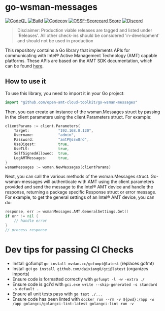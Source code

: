 # go-wsman-messages

[![CodeQL](https://img.shields.io/github/actions/workflow/status/open-amt-cloud-toolkit/go-wsman-messages/codeql-analysis.yml?style=for-the-badge&label=CodeQL&logo=github)](https://github.com/open-amt-cloud-toolkit/go-wsman-messages/actions/workflows/codeql-analysis.yml)
[![Build](https://img.shields.io/github/actions/workflow/status/open-amt-cloud-toolkit/go-wsman-messages/ci.yml?style=for-the-badge&logo=github)](https://github.com/open-amt-cloud-toolkit/go-wsman-messages/actions/workflows/ci.yml)
[![Codecov](https://img.shields.io/codecov/c/github/open-amt-cloud-toolkit/go-wsman-messages?style=for-the-badge&logo=codecov)](https://app.codecov.io/gh/open-amt-cloud-toolkit/go-wsman-messages)
[![OSSF-Scorecard Score](https://img.shields.io/ossf-scorecard/github.com/open-amt-cloud-toolkit/go-wsman-messages?style=for-the-badge&label=OSSF%20Score)](https://api.securityscorecards.dev/projects/github.com/open-amt-cloud-toolkit/go-wsman-messages)
[![Discord](https://img.shields.io/discord/1063200098680582154?style=for-the-badge&label=Discord&logo=discord&logoColor=white&labelColor=%235865F2&link=https%3A%2F%2Fdiscord.gg%2FDKHeUNEWVH)](https://discord.gg/DKHeUNEWVH)


> Disclaimer: Production viable releases are tagged and listed under 'Releases'.  All other check-ins should be considered 'in-development' and should not be used in production

This repository contains a Go library that implements APIs for communicating with Intel® Active Management Technology (AMT) capable platforms. These APIs are based on the AMT SDK documentation, which can be found [here](https://software.intel.com/content/www/us/en/develop/articles/intel-active-management-technology-software-development-kit-sdk.html).

## How to use it

To use this library, you need to import it in your Go project:
``` go
import "github.com/open-amt-cloud-toolkit/go-wsman-messages"
```

Then, you can create an instance of the wsman.Messages struct by passing in the client parameters using the client.Parameters struct. For example:

```go
clientParams := client.Parameters{
    Target:             "192.168.0.120",
    Username:           "admin",
    Password:           "amtP@ssw0rd",
    UseDigest:          true,
    UseTLS:             true,
    SelfSignedAllowed:  true,
    LogAMTMessages:     true,
}
wsmanMessages := wsman.NewMessages(clientParams)
```

Next, you can call the various methods of the wsman.Messages struct.  Go-wsman-messages will authenticate with AMT using the client parameters provided and send the message to the Intel® AMT device and handle the response, returning a package specific Response struct or error message.  For example, to get the general settings of an Intel® AMT device, you can do:

```go
response, err := wsmanMessages.AMT.GeneralSettings.Get()
if err != nil {
    // handle error
}
// process response
```

# Dev tips for passing CI Checks

- Install gofumpt `go install mvdan.cc/gofumpt@latest` (replaces gofmt)
- Install gci `go install github.com/daixiang0/gci@latest` (organizes imports)
- Ensure code is formatted correctly with `gofumpt -l -w -extra ./`
- Ensure code is gci'd with `gci.exe write --skip-generated -s standard -s default .`
- Ensure all unit tests pass with `go test ./...`
- Ensure code has been linted with `docker run --rm -v ${pwd}:/app -w /app golangci/golangci-lint:latest golangci-lint run -v`
